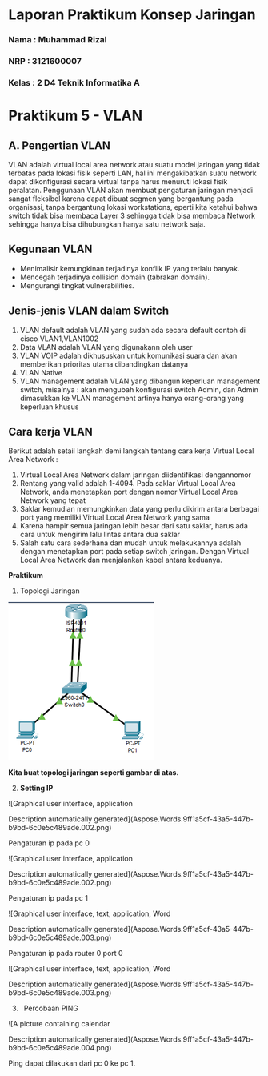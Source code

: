 
# Laporan Praktikum Konsep Jaringan

### Nama : Muhammad Rizal

### NRP : 3121600007

### Kelas : 2 D4 Teknik Informatika A

# Praktikum 5 - VLAN

## A. Pengertian VLAN

VLAN adalah virtual local area network atau suatu model jaringan yang tidak terbatas pada lokasi fisik seperti LAN, hal ini mengakibatkan suatu network dapat dikonfigurasi secara virtual tanpa harus menuruti lokasi fisik peralatan. Penggunaan VLAN akan membuat pengaturan jaringan menjadi sangat fleksibel karena dapat dibuat segmen yang bergantung pada organisasi, tanpa bergantung lokasi workstations, eperti kita ketahui bahwa switch tidak bisa membaca Layer 3 sehingga tidak bisa membaca Network sehingga hanya bisa dihubungkan hanya satu network saja.

## Kegunaan VLAN

- Menimalisir kemungkinan terjadinya konflik IP yang terlalu banyak.
- Mencegah terjadinya collision domain (tabrakan domain).
- Mengurangi tingkat vulnerabilities.

## Jenis-jenis VLAN dalam Switch

1. VLAN default adalah VLAN yang sudah ada secara default contoh di cisco VLAN1,VLAN1002
2. Data VLAN adalah VLAN yang digunakann oleh user
3. VLAN VOIP adalah dikhususkan untuk komunikasi suara dan akan memberikan prioritas utama dibandingkan datanya
4. VLAN Native
5. VLAN management adalah VLAN yang dibangun keperluan management switch, misalnya : akan mengubah konfigurasi switch Admin, dan Admin dimasukkan ke VLAN management artinya hanya orang-orang yang keperluan khusus

## Cara kerja VLAN

Berikut adalah setail langkah demi langkah tentang cara kerja Virtual
Local Area Network :

1. Virtual Local Area Network dalam jaringan diidentifikasi dengannomor
2. Rentang yang valid adalah 1-4094. Pada saklar Virtual Local Area Network, anda menetapkan port dengan nomor Virtual Local Area
   Network yang tepat
3. Saklar kemudian memungkinkan data yang perlu dikirim antara berbagai port yang memiliki Virtual Local Area Network yang sama
4. Karena hampir semua jaringan lebih besar dari satu saklar, harus ada
   cara untuk mengirim lalu lintas antara dua saklar
5. Salah satu cara sederhana dan mudah untuk melakukannya adalah dengan
   menetapkan port pada setiap switch jaringan. Dengan Virtual Local
   Area Network dan menjalankan kabel antara keduanya.

**Praktikum**

1) Topologi Jaringan

![](Aspose.Words.9ff1a5cf-43a5-447b-b9bd-6c0e5c489ade.001.png)

**Kita buat topologi jaringan seperti gambar di atas.**

2) **Setting IP**

![Graphical user interface, application

Description automatically generated](Aspose.Words.9ff1a5cf-43a5-447b-b9bd-6c0e5c489ade.002.png)

Pengaturan ip pada pc 0

![Graphical user interface, application

Description automatically generated](Aspose.Words.9ff1a5cf-43a5-447b-b9bd-6c0e5c489ade.002.png)

Pengaturan ip pada pc 1

![Graphical user interface, text, application, Word

Description automatically generated](Aspose.Words.9ff1a5cf-43a5-447b-b9bd-6c0e5c489ade.003.png)

Pengaturan ip pada router 0 port 0

![Graphical user interface, text, application, Word

Description automatically generated](Aspose.Words.9ff1a5cf-43a5-447b-b9bd-6c0e5c489ade.003.png)

3) ` `Percobaan PING

![A picture containing calendar

Description automatically generated](Aspose.Words.9ff1a5cf-43a5-447b-b9bd-6c0e5c489ade.004.png)

Ping dapat dilakukan dari pc 0 ke pc 1.




